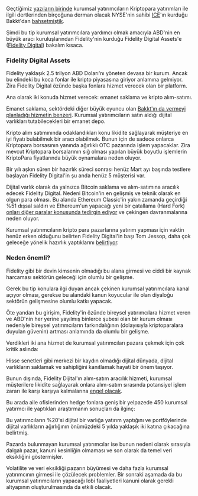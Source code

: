 Geçtiğimiz [yazıların birinde](https://ademimerkezi.com/genel/2019/01/04/kurumsal-yatirimci-bakkt-ile-kriptoparalara-girer-mi.html) kurumsal yatırımcıların Kriptopara yatırımları ile ilgili dertlerinden birçoğuna derman olacak NYSE'nin sahibi [ICE](https://www.theice.com/about)'ın kurduğu Bakkt'dan [bahsetmiştik](https://ademimerkezi.com/genel/2019/01/04/kurumsal-yatirimci-bakkt-ile-kriptoparalara-girer-mi.html). 

Şimdi bu tip kurumsal yatırımcılara yardımcı olmak amacıyla ABD'nin en büyük aracı kuruluşlarından Fidelity'nin kurduğu Fidelity Digital Assets'e ([Fidelity Digital](https://www.fidelitydigitalassets.com/overview)) bakalım kısaca.

### Fidelity Digital Assets

Fidelity yaklaşık 2.5 trilyon ABD Doları'nı yöneten devasa bir kurum. Ancak bu elindeki bu koca fonlar ile kripto piyasasına giriyor anlamına gelmiyor. Zira Fidelity Digital özünde başka fonlara hizmet verecek olan bir platform. 

Ana olarak iki konuda hizmet verecek: emanet saklama ve kripto alım-satımı. 

Emanet saklama, sektördeki diğer büyük oyuncu olan [Bakkt'ın da vermeyi planladığı hizmetin benzeri](http://fortune.com/longform/nyse-owner-bitcoin-exchange-startup/). Kurumsal yatırımcıların satın aldığı dijital varlıkları tutabilecekleri bir emanet depo. 

Kripto alım satımınında odaklandıkları konu likidite sağlayarak müşteriye en iyi fiyatı bulabilmek bir aracı olabilmek. Bunun için de sadece onlarca Kriptopara borsasının yanında ağırlıklı OTC pazarında işlem yapacaklar. Zira mevcut Kriptopara borsalarının sığ olması yapılan büyük boyutlu işlemlerin KriptoPara fiyatlarında büyük oynamalara neden oluyor. 

Bir yılı aşkın süren bir hazırlık süreci sonrası henüz Mart ayı başında testlere başlayan Fidelity Digital'in şu anda henüz 5 müşterisi var. 

Dijital varlık olarak da yalnızca Bitcoin saklama ve alım-satımına aracılık edecek Fidelity Digital. Nedeni Bitcoin'in en gelişmiş ve teknik olarak en olgun para olması. Bu alanda Ethereum Classic'in yakın zamanda geçirdiği %51 dışsal saldırı ve Ethereum'un yapacağı yeni bir çatallama (Hard Fork) [onları diğer paralar konusunda tedirgin ediyor](https://www.theblockcrypto.com/2019/03/08/fidelitys-bitcoin-custody-business-is-live-a-conversation-with-fidelity-digital-assets-head-tom-jessop/) ve çekingen davranmalarına neden oluyor. 

Kurumsal yatırımcıların kripto para pazarlarına yatırım yapması için vaktin henüz erken olduğunu belirten Fidelity Digital'in başı Tom Jessop, daha çok geleceğe yönelik hazırlık yaptıklarını [belirtiyor](https://www.coindesk.com/coindesk-most-influential-blockchain-2018-tom-jessop). 

### Neden önemli?

Fidelity gibi bir devin kimsenin olmadığı bu alana girmesi ve ciddi bir kaynak harcaması sektörün geleceği için olumlu bir gelişme. 

Gerek bu tip konulara ilgi duyan ancak çekinen kurumsal yatırımcılara kanal açıyor olması, gerekse bu alandaki kanun koyucular ile olan diyaloğu sektörün gelişmesine olumlu katkı yapacak.

Öte yandan bu girişim, Fidelity'in özünde bireysel yatırımcılara hizmet veren ve ABD'nin her yerine yayılmış binlerce şubesi olan bir kurum olması nedeniyle bireysel yatırımcıların farkındalığının (dolayısıyla kriptoparalara duyulan güvenin) artması anlamında da olumlu bir gelişme. 

Verdikleri iki ana hizmet de kurumsal yatırımcıları pazara çekmek için çok kritik aslında:

Hisse senetleri gibi merkezi bir kaydın olmadığı dijital dünyada, dijital varlıkların saklamak ve sahipliğini kanıtlamak hayati bir önem taşıyor. 

Bunun dışında, Fidelity Dijital'ın alım-satım aracılık hizmeti, kurumsal müşterilere likidite sağlayarak onlara alım-satım sırasında potansiyel işlem zararı ile karşı karşıya kalmalarına [engel olacak](https://www.theblockcrypto.com/2019/03/08/fidelitys-bitcoin-custody-business-is-live-a-conversation-with-fidelity-digital-assets-head-tom-jessop/). 

Bu arada aile ofislerinden hedge fonlara geniş bir yelpazede 450 kurumsal yatırmcı ile yaptıkları araştırmanın sonuçları da ilginç: 

Bu yatırımcıların %20'si dijital bir varlığa yatırım yaptığını ve portföylerinde dijital varlıkların ağırlığının önümüzdeki 5 yılda yaklaşık iki katına çıkacağına belirtmiş. 

Pazarda bulunmayan kurumsal yatırımcılar ise bunun nedeni olarak sırasıyla dalgalı pazar, kanuni kesinliğin olmaması ve son olarak da temel veri eksikliğini göstermişler. 

Volatilite ve veri eksikliği pazarın büyümesi ve daha fazla kurumsal yatırımcının girmesi ile çözülecek problemler. Bir sonraki aşamada da bu kurumsal yatırımcıların yapacağı lobi faaliyetleri kanuni olarak gerekli altyapının oluşturulmasında da etkili olacak.

